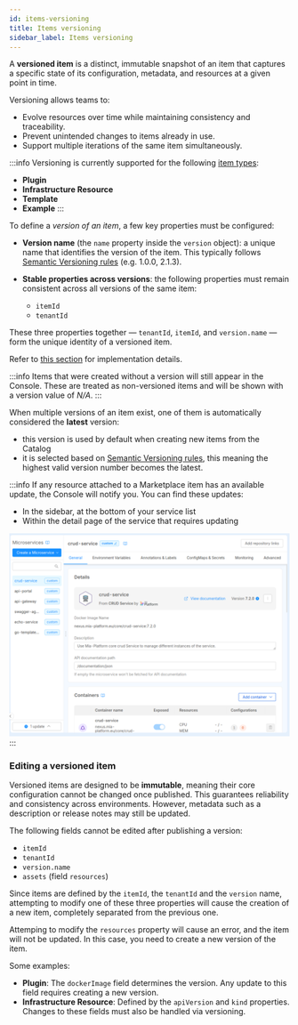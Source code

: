 ```yaml
---
id: items-versioning
title: Items versioning
sidebar_label: Items versioning
---
```


A **versioned item** is a distinct, immutable snapshot of an item that captures a specific state of its configuration, metadata, and resources at a given point in time.

Versioning allows teams to:
- Evolve resources over time while maintaining consistency and traceability.
- Prevent unintended changes to items already in use.
- Support multiple iterations of the same item simultaneously.

:::info
Versioning is currently supported for the following [item types](./10_items-types.md):
- **Plugin**
- **Infrastructure Resource**
- **Template**
- **Example**
:::

To define a *version of an item*, a few key properties must be configured:

- **Version name** (the `name` property inside the `version` object): a unique name that identifies the version of the item. This typically follows [Semantic Versioning rules](https://semver.org/) (e.g. 1.0.0, 2.1.3).

- **Stable properties across versions**: the following properties must remain consistent across all versions of the same item:
    - `itemId`
    - `tenantId`

These three properties together — `tenantId`, `itemId`, and `version.name` — form the unique identity of a versioned item.

Refer to [this section](/software-catalog/items-management/overview.md) for implementation details.

:::info
Items that were created without a version will still appear in the Console. These are treated as non-versioned items and will be shown with a version value of *N/A*.
:::

When multiple versions of an item exist, one of them is automatically considered the **latest** version:
- this version is used by default when creating new items from the Catalog
- it is selected based on [Semantic Versioning rules](https://semver.org/), this meaning the highest valid version number becomes the latest.

:::info
If any resource attached to a Marketplace item has an available update, the Console will notify you.
You can find these updates:
- In the sidebar, at the bottom of your service list
- Within the detail page of the service that requires updating

 ![Design page with notifications of new Marketplace versions](./img/versions_notifications.png)
:::

### Editing a versioned item

Versioned items are designed to be **immutable**, meaning their core configuration cannot be changed once published. This guarantees reliability and consistency across environments. However, metadata such as a description or release notes may still be updated.

The following fields cannot be edited after publishing a version:
- `itemId`
- `tenantId`
- `version.name`
- `assets` (field `resources`)

Since items are defined by the `itemId`, the `tenantId` and the `version` name, attempting to modify one of these three properties will cause the creation of a new item, completely separated from the previous one.

Attemping to modify the `resources` property will cause an error, and the item will not be updated. In this case, you need to create a new version of the item.

Some examples:

- **Plugin**: The `dockerImage` field determines the version. Any update to this field requires creating a new version.
- **Infrastructure Resource**: Defined by the `apiVersion` and `kind` properties. Changes to these fields must also be handled via versioning.